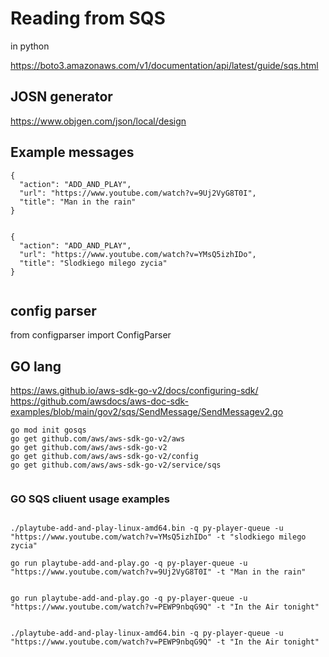 # Reading from SQS 

in python 

https://boto3.amazonaws.com/v1/documentation/api/latest/guide/sqs.html


## JOSN generator 

https://www.objgen.com/json/local/design


## Example messages

```
{
  "action": "ADD_AND_PLAY",
  "url": "https://www.youtube.com/watch?v=9Uj2VyG8T0I",
  "title": "Man in the rain"
}


{
  "action": "ADD_AND_PLAY",
  "url": "https://www.youtube.com/watch?v=YMsQ5izhIDo",
  "title": "Slodkiego milego zycia"
}


```

## config parser


from configparser import ConfigParser

## GO lang 

https://aws.github.io/aws-sdk-go-v2/docs/configuring-sdk/
https://github.com/awsdocs/aws-doc-sdk-examples/blob/main/gov2/sqs/SendMessage/SendMessagev2.go


```
go mod init gosqs
go get github.com/aws/aws-sdk-go-v2/aws
go get github.com/aws/aws-sdk-go-v2
go get github.com/aws/aws-sdk-go-v2/config
go get github.com/aws/aws-sdk-go-v2/service/sqs


```


### GO SQS cliuent usage examples

```

./playtube-add-and-play-linux-amd64.bin -q py-player-queue -u "https://www.youtube.com/watch?v=YMsQ5izhIDo" -t "slodkiego milego zycia" 

go run playtube-add-and-play.go -q py-player-queue -u "https://www.youtube.com/watch?v=9Uj2VyG8T0I" -t "Man in the rain" 


go run playtube-add-and-play.go -q py-player-queue -u "https://www.youtube.com/watch?v=PEWP9nbqG9Q" -t "In the Air tonight" 


./playtube-add-and-play-linux-amd64.bin -q py-player-queue -u "https://www.youtube.com/watch?v=PEWP9nbqG9Q" -t "In the Air tonight" 

```
